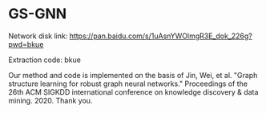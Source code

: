# GS-GNN




Network disk link: https://pan.baidu.com/s/1uAsnYWOlmgR3E_dok_226g?pwd=bkue 

Extraction code: bkue

Our method and code is implemented on the basis of Jin, Wei, et al. "Graph structure learning for robust graph neural networks." Proceedings of the 26th ACM SIGKDD international conference on knowledge discovery & data mining. 2020. Thank you.



